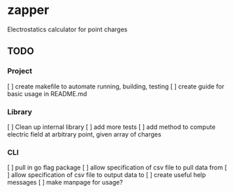 # zapper
Electrostatics calculator for point charges


## TODO

### Project
[ ] create makefile to automate running, building, testing
[ ] create guide for basic usage in README.md

### Library
[ ] Clean up internal library
[ ] add more tests
[ ] add method to compute electric field at arbitrary point, given array of charges

### CLI
[ ] pull in go flag package
  [ ] allow specification of csv file to pull data from
  [ ] allow specification of csv file to output data to
  [ ] create useful help messages
[ ] make manpage for usage?


